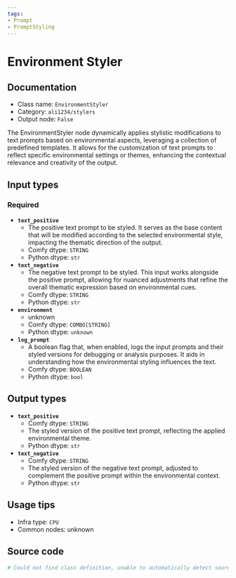 ```yaml
---
tags:
- Prompt
- PromptStyling
---
```


# Environment Styler
## Documentation
- Class name: `EnvironmentStyler`
- Category: `ali1234/stylers`
- Output node: `False`

The EnvironmentStyler node dynamically applies stylistic modifications to text prompts based on environmental aspects, leveraging a collection of predefined templates. It allows for the customization of text prompts to reflect specific environmental settings or themes, enhancing the contextual relevance and creativity of the output.
## Input types
### Required
- **`text_positive`**
    - The positive text prompt to be styled. It serves as the base content that will be modified according to the selected environmental style, impacting the thematic direction of the output.
    - Comfy dtype: `STRING`
    - Python dtype: `str`
- **`text_negative`**
    - The negative text prompt to be styled. This input works alongside the positive prompt, allowing for nuanced adjustments that refine the overall thematic expression based on environmental cues.
    - Comfy dtype: `STRING`
    - Python dtype: `str`
- **`environment`**
    - unknown
    - Comfy dtype: `COMBO[STRING]`
    - Python dtype: `unknown`
- **`log_prompt`**
    - A boolean flag that, when enabled, logs the input prompts and their styled versions for debugging or analysis purposes. It aids in understanding how the environmental styling influences the text.
    - Comfy dtype: `BOOLEAN`
    - Python dtype: `bool`
## Output types
- **`text_positive`**
    - Comfy dtype: `STRING`
    - The styled version of the positive text prompt, reflecting the applied environmental theme.
    - Python dtype: `str`
- **`text_negative`**
    - Comfy dtype: `STRING`
    - The styled version of the negative text prompt, adjusted to complement the positive prompt within the environmental context.
    - Python dtype: `str`
## Usage tips
- Infra type: `CPU`
- Common nodes: unknown


## Source code
```python
# Could not find class definition, unable to automatically detect source code
```
